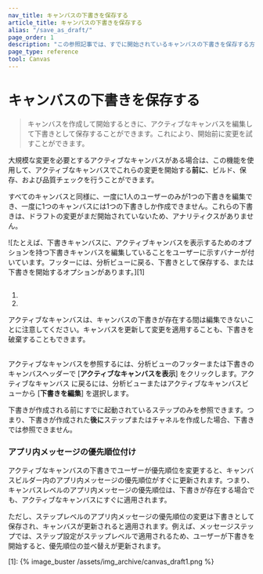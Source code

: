 ```yaml
---
nav_title: キャンバスの下書きを保存する
article_title: キャンバスの下書きを保存する
alias: "/save_as_draft/"
page_order: 1
description: "この参照記事では、すでに開始されているキャンバスの下書きを保存する方法について説明します。"
page_type: reference
tool: Canvas
---
```


# キャンバスの下書きを保存する

> キャンバスを作成して開始するときに、アクティブなキャンバスを編集して下書きとして保存することができます。これにより、開始前に変更を試すことができます。 

大規模な変更を必要とするアクティブなキャンバスがある場合は、この機能を使用して、アクティブなキャンバスでこれらの変更を開始する**前に**、ビルド、保存、および品質チェックを行うことができます。 

すべてのキャンバスと同様に、一度に1人のユーザーのみが1つの下書きを編集でき、一度に1つのキャンバスには1つの下書きしか作成できません。これらの下書きは、ドラフトの変更がまだ開始されていないため、アナリティクスがありません。

![たとえば、下書きキャンバスに、アクティブキャンバスを表示するためのオプションを持つ下書きキャンバスを編集していることをユーザーに示すバナーが付いています。フッターには、分析ビューに戻る、下書きとして保存する、または下書きを開始するオプションがあります。][1]

## 



1. 
2.  

アクティブなキャンバスは、キャンバスの下書きが存在する間は編集できないことに注意してください。キャンバスを更新して変更を適用することも、下書きを破棄することもできます。

## 

アクティブなキャンバスを参照するには、分析ビューのフッターまたは下書きのキャンバスヘッダーで [**アクティブなキャンバスを表示**] をクリックします。アクティブなキャンバス に戻るには、分析ビューまたはアクティブなキャンバスビューから [**下書きを編集**] を選択します。

下書きが作成される前にすでに起動されているステップのみを参照できます。つまり、下書きが作成された**後に**ステップまたはチャネルを作成した場合、下書きでは参照できません。





### アプリ内メッセージの優先順位付け

アクティブなキャンバスの下書きでユーザーが優先順位を変更すると、キャンバスビルダー内のアプリ内メッセージの優先順位がすぐに更新されます。つまり、キャンバスレベルのアプリ内メッセージの優先順位は、下書きが存在する場合でも、アクティブなキャンバスにすぐに適用されます。 

ただし、ステップレベルのアプリ内メッセージの優先順位の変更は下書きとして保存され、キャンバスが更新されると適用されます。例えば、メッセージステップでは、ステップ設定がステップレベルで適用されるため、ユーザーが下書きを開始すると、優先順位の並べ替えが更新されます。

[1]: {% image_buster /assets/img_archive/canvas_draft1.png %}
